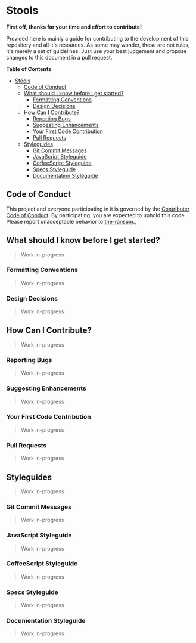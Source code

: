 # Stools

**First off, thanks for your time and effort to contribute!**

Provided here is mainly a guide for contributing to the development of this repository 
and all it's resources. As some may wonder, these are not rules, it's merely a set of 
guidelines. Just use your best judgement and propose changes to this document in a pull 
request.

**Table of Contents**
- [Stools](#stools)
	- [Code of Conduct](#code-of-conduct)
	- [What should I know before I get started?](#what-should-i-know-before-i-get-started)
		- [Formatting Conventions](#formatting-conventions)
		- [Design Decisions](#design-decisions)
	- [How Can I Contribute?](#how-can-i-contribute)
		- [Reporting Bugs](#reporting-bugs)
		- [Suggesting Enhancements](#suggesting-enhancements)
		- [Your First Code Contribution](#your-first-code-contribution)
		- [Pull Requests](#pull-requests)
	- [Styleguides](#styleguides)
		- [Git Commit Messages](#git-commit-messages)
		- [JavaScript Styleguide](#javascript-styleguide)
		- [CoffeeScript Styleguide](#coffeescript-styleguide)
		- [Specs Styleguide](#specs-styleguide)
		- [Documentation Styleguide](#documentation-styleguide)


## Code of Conduct

This project and everyone participating in it is governed by the 
[Contributer Code of Conduct](CODE_OF_CONDUCT.md). By participating, you are expected 
to uphold this code. Please report unacceptable behavior to 
[the-ransum](https://github.com/the-ransum).,


## What should I know before I get started?

> Work in-progress

### Formatting Conventions

> Work in-progress

### Design Decisions

> Work in-progress

## How Can I Contribute?

> Work in-progress

### Reporting Bugs

> Work in-progress

### Suggesting Enhancements

> Work in-progress

### Your First Code Contribution

> Work in-progress

### Pull Requests

> Work in-progress


## Styleguides

> Work in-progress

### Git Commit Messages

> Work in-progress

### JavaScript Styleguide

> Work in-progress

### CoffeeScript Styleguide

> Work in-progress

### Specs Styleguide

> Work in-progress

### Documentation Styleguide

> Work in-progress